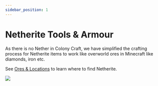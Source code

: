 ```yaml
---
sidebar_position: 1
---
```


# Netherite Tools & Armour

As there is no Nether in Colony Craft, we have simplified the crafting process for Netherite items to work like overworld ores in Minecraft like diamonds, iron etc.

See [Ores & Locations](/docs/ore-spawns) to learn where to find Netherite.

<img src="/img/netherite.gif" size="35%" />
